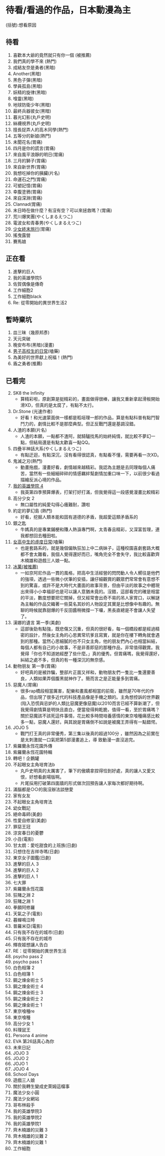# 待看/看過的作品，日本動漫為主
(括號):想看原因

待看
---
1. 喜歡本大爺的竟然就只有你一個 (被推薦)
1. 我們真的學不來 (熱門)
1. 成結友奈是勇者(黑暗)
1. Another(黑暗)
1. 黑色子彈(黑暗)
1. 學員孤島(黑暗)
1. 妖精的旋律(黑暗)
1. 喰靈(黑暗)
1. 地球防衛少年(黑暗)
1. 最終兵器彼女(黑暗)
1. 暮光幻影(丸戶史明)
1. 絲襪視界(丸戶史明)
1. 擅長捉弄人的高木同學(熱門)
1. 五等分的新娘(熱門)
1. 未聞花名(胃痛)
1. 四月是你的謊言(胃痛)
1. 來自風平浪靜的明日(胃痛)
1. 三月的獅子(胃痛)
1. 來自新世界(胃痛)
1. 我想吃掉你的胰臟(片名)
1. 命運石之門(胃痛)
1. 可塑記憶(胃痛)
1. 幸腹塗鴉(胃痛)
1. 來自深淵(胃痛)
1. Clannad(胃痛)
1. 末日時在做什麼？有沒有空？可以來拯救嗎？(胃痛)
1. 荒川爆笑團(やくしまるえつこ)
1. 電波女和青春男(やくしまるえつこ)
1. [少女終末旅行](https://www.youtube.com/playlist?list=PL12UaAf_xzfrPjL1Xad3Q9Xw7n1uberxc)(胃痛)
2. 搖曳露營
3. 賽馬娘

正在看
---
1. 進擊的巨人
3. 我的英雄學院5
4. 佐賀偶像是傳奇
5. 工作細胞2
6. 工作細胞black
7. Re: 從零開始的異世界生活2

暫時棄坑
---
1. 皿三昧（幾原邦彥)
1. 天元突破
1. 晚安布布(黑暗)(漫畫)
1. [男子高校生的日常](https://www.youtube.com/playlist?list=PL12UaAf_xzfojefQl6EuqrnlyEZNdoFrz)(嗑藥)
1. 為美好的世界獻上祝福！(熱門)
1. 盾之勇者(推薦)


已看完
---
2. SK8 the Infinity
    - 算精彩啦，原創算是挺精彩的，畫面做得很棒，讓我又重新拿起滑板開始滑XD，但真的是太腐了，有點不太行。
1. Dr.Stone (光速作者)
    - 好看！和光速蒙面俠一樣都是稻垣理一郎的作品，算是有點科普有點鬥智鬥力的，劇情比較不是那麼典型。但正反戰鬥還是基調沒錯。
3. 人渣的本願(片名)
    - 人渣的本願，一點都不渣阿，就騎驢找馬的始終純情，就比較不夢幻一點，但結局還是有點太歡喜一點QQ。
4. 四疊半神話大系(やくしまるえつこ)
    - 有點迂迴，有點深沉，沒有看得很認真，有點看不懂，需要再看一次XD。
5. 鬼滅之刃(熱門)
    - 動畫拖戲，漫畫好看，劇情越來越精彩。我認為主題是去同理每個人痛苦，當然有一些細細碎碎的情感羈絆幫劇情加重口味一下，以前很少看過描繪反派心境的作品。
6. [我的英雄學院 4](https://ani.gamer.com.tw/animeVideo.php?sn=13846)
    - 我英第四季預算爆表，打架打好打滿，但我覺得這一段感覺漫畫比較精彩
7. 高分少女 2
    - 無口屬性的純愛勾得心癢難耐，讚啦
8. 約定的夢幻島 (熱門)
    - 好看，挖掘人類本能和固有道德的矛盾，我超愛這類矛盾系的
9. 銀之匙
    - 牛媽真的是專業鋪梗和賺人熱淚專門啊，太青春且精彩，又深富哲理，連我都想回去種田啦。
10. [女高中生的虛度日常](https://www.youtube.com/playlist?list=PL12UaAf_xzfpb1Ol0HM8VurDLKBKHeeeM)(嗑藥)
    - 也是套路系的，就是幾個偏執狂加上中二病妹子，這種校園喜劇套路大概都不會太難看，我個人覺得還好而已，嘴角完全不會失守，我比較喜歡齊木楠雄和遊戲三人娘一點。
11. [冰菓(被推薦)](https://www.youtube.com/playlist?list=PL12UaAf_xzfpKB3uUvYYbxg3UBOxBZfDl)
    - 一如京阿尼作品一貫的風格，把高中生活經營的閃閃動人令人嚮往是他們的強項，透過一些微小伏筆的安插，讓仔細觀賞的觀眾們常常會有意想不到的驚喜，或許不是大時代大畫面的故事背景，但由平淡的故事之中體現出來得小小幸福卻也是可以讓人意猶未竟的。沒錯，這部看完的確是相當的平淡，數度想要把它關掉，但又經常會出奇不易的吊人家胃口，以解謎為主軸的作品交織著一些莫名其妙的人物設定其實是比想像中有趣的。無聊的時候就靠甜爆的千反田醬稍微撐一下囉，黑長直總是不會讓人失望了。
12. 漢娜的遺言 第一季(美劇)
    - 這部後勁有點強，既悲傷又沉重，但真的很好看，每一個橋段都是經過精密的設計，然後女主角的心思異常坑爹且寫實，就是你在樓下轉角就會遇到的那種。當然心思細膩的也不只女主角，他的朋友們內心也相當糾結，每個人都有自己的小故事，不是非善即惡的那種作品，非常值得觀賞。我覺得「你也不知道她經歷了些什麼。」真的優秀。但胃痛嗎，我覺得還好，糾結之處不多，但真的有一種深沉的無奈感。
13. 動物朋友 第一季(胃痛)
    - 好吧真的是被詐騙，整部片正面又祥和，動物朋友們一隻比一隻還要善良，人類如果弄個腹黑就神作了。簡而言之是正能量多到胃痛。
14. 惡魔人(胃痛)
    - 很多rap橋段相當厲害，配樂和畫風都相當的前衛，雖然是70年代的作品，但出現了很多近代的科技產品像是手機之類的。主角想控訴的世界觀(陷入恐慌與忌妒的人類比惡魔更像惡魔)以2010而言已經不算新潮了，但我覺得劇情算是明快且直白，便當發得夠乾脆，值得一看，至於胃痛嗎？關於惡魔該不該死這件事情，花比較多時間培養感情的東京喰種痛感比較多一點，惡魔人還好。與其說是胃痛倒不如說是被魔王弄得有一點錯愕。
15. JOJO 5
    - 戰鬥打王真的非常優秀，第三集以後真的超過100分
，雖然因為之前實在是太刺激就一口氣把第5部漫畫追上，導
致動漫一直沒追完。
1. 紫羅蘭永恆花園外傳
1. 紫羅蘭永恆花園特輯
1. 轉吧！企鵝罐
1. 不起眼女主角培育法b
    - 丸戶史明真的太厲害了，筆下的傲嬌拿捏得恰到好處，真的讓人又愛又恨，好想看劇場版啊。
    - 片尾採用打破第四面牆的形式做次回預告讓人家每次都好期待啊。
1. 滿腦都是○○的我沒辦法談戀愛
1. 家有女友
1. 不起眼女主角培育法
1. 幼女戰記
1. 絕命毒師(美劇)
1. 性愛自修室(美劇)
1. 罪惡王冠
1. 涼宮春日的憂鬱
1. 小丑(電影)
1. 甘太朗：愛吃甜食的上班族(日劇)
1. 只想住在吉祥寺嗎(日劇)
1. 東京女子圖鑑(日劇)
1. 進擊的巨人 3
1. 進擊的巨人 2
1. 進擊的巨人 1
1. 七大罪
1. 紫羅蘭永恆花園
1. 狂賭之淵 2
1. 狂賭之淵 1
1. 拳願阿修羅
1. 天氣之子(電影)
1. 暮蟬鳴泣時
1. 普羅米亞(電影)
1. 只有我不存在的城市(日劇)
1. 只有我不存在的城市
1. 輝夜姬想讓人告白
1. RE：從零開始的異世界生活
1. psycho pass 2
1. psycho pass 1
1. 白色相簿 2
1. 白色相簿 1
1. 鋼之煉金術士 5
1. 鋼之煉金術士 4
1. 鋼之煉金術士 3
1. 鋼之煉金術士 2
1. 鋼之煉金術士 1
1. 東京喰種re
1. 東京喰種
1. 高分少女 1
1. 料理鼠王
1. Persona 4 anime
1. EVA 第26話真心為你
1. 未來日記
1. JOJO 3
1. JOJO 2
1. JOJO 1
1. JOJO 4
1. School Days
1. 遊戲三人娘
1. 關於我轉生變成史萊姆這檔事
1. 魔法少女小圓
1. 魔法少女網站
1. 哥布林殺手
1. 我的英雄學院3
1. 我的英雄學院2
1. 我的英雄學院1
1. 齊木楠雄的災難 3
1. 齊木楠雄的災難 2
1. 齊木楠雄的災難 1
1. 工作細胞
